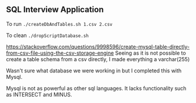 ## SQL Interview Application
To run `./createDbAndTables.sh 1.csv 2.csv`

To clean `./dropScriptDatabase.sh`

https://stackoverflow.com/questions/9998596/create-mysql-table-directly-from-csv-file-using-the-csv-storage-engine
Seeing as it is not possible to create a table schema from a csv directly, I made everything a varchar(255)

Wasn't sure what database we were working in but I completed this with Mysql.

Mysql is not as powerful as other sql languages. It lacks functionality such as INTERSECT and MINUS.
